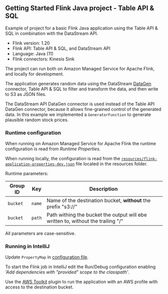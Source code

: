 ## Getting Started Flink Java project - Table API & SQL

Example of project for a basic Flink Java application using the Table API & SQL in combination with the DataStream API.

* Flink version: 1.20
* Flink API: Table API & SQL, and DataStream API
* Language: Java (11)
* Flink connectors: Kinesis Sink

The project can run both on Amazon Managed Service for Apache Flink, and locally for development.

The application generates random data using the DataStream [DataGen](https://nightlies.apache.org/flink/flink-docs-release-1.18/docs/connectors/datastream/datagen/)
connector, Table API & SQL to filter and transform the data, and then write to S3 as JSON files.

The DataStream API DataGen connector is used instead of the Table API DataGen connector, because it allows fine-grained
control of the generated data. In this example we implemented a `GeneratorFunction` to generate plausible random stock prices.

### Runtime configuration

When running on Amazon Managed Service for Apache Flink the runtime configuration is read from *Runtime Properties*.

When running locally, the configuration is read from the [`resources/flink-application-properties-dev.json`](resources/flink-application-properties-dev.json) file located in the resources folder.

Runtime parameters:

| Group ID        | Key           | Description               | 
|-----------------|---------------|---------------------------|
| `bucket`        | `name`        | Name of the destination bucket, **without** the prefix "s3://" |
| `bucket`        | `path`        | Path withing the bucket the output will ebe written to, without the trailing "/" |

All parameters are case-sensitive.

### Running in IntelliJ

Update `PropertyMap` in [configuration file](src/main/resources/flink-application-properties-dev.json).

To start the Flink job in IntelliJ edit the Run/Debug configuration enabling *'Add dependencies with "provided" scope to
the classpath'*.

Use the [AWS Toolkit](https://aws.amazon.com/intellij/) plugin to run the application with an AWS profile with access to the destination bucket.
